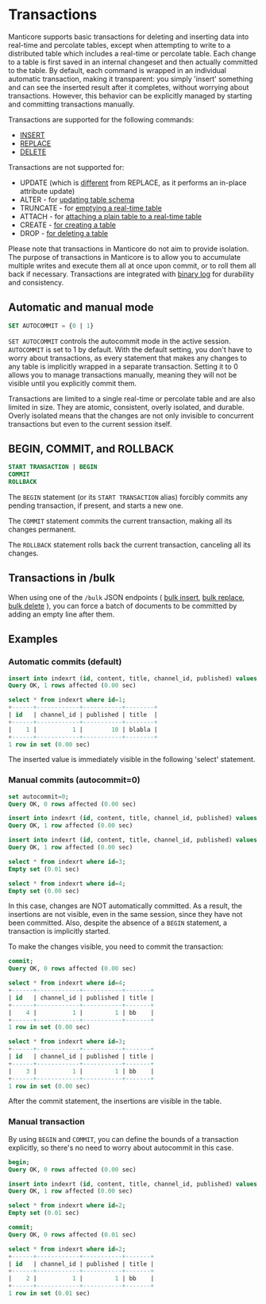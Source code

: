 # Transactions

Manticore supports basic transactions for deleting and inserting data into real-time and percolate tables, except when attempting to write to a distributed table which includes a real-time or percolate table. Each change to a table is first saved in an internal changeset and then actually committed to the table. By default, each command is wrapped in an individual automatic transaction, making it transparent: you simply 'insert' something and can see the inserted result after it completes, without worrying about transactions. However, this behavior can be explicitly managed by starting and committing transactions manually.

Transactions are supported for the following commands:
* [INSERT](../Data_creation_and_modification/Adding_documents_to_a_table/Adding_documents_to_a_real-time_table.md)
* [REPLACE](../Data_creation_and_modification/Updating_documents/REPLACE.md)
* [DELETE](../Data_creation_and_modification/Deleting_documents.md)

Transactions are not supported for:
* UPDATE (which is [different](../Data_creation_and_modification/Updating_documents/REPLACE_vs_UPDATE.md) from REPLACE, as it performs an in-place attribute update)
* ALTER - for [updating table schema](../Updating_table_schema_and_settings.md)
* TRUNCATE - for [emptying a real-time table](../Emptying_a_table.md)
* ATTACH - for [attaching a plain table to a real-time table](../Data_creation_and_modification/Adding_data_from_external_storages/Adding_data_to_tables/Attaching_one_table_to_another.md)
* CREATE - [for creating a table](../Creating_a_table/Local_tables.md)
* DROP - [for deleting a table](../Deleting_a_table.md)

Please note that transactions in Manticore do not aim to provide isolation. The purpose of transactions in Manticore is to allow you to accumulate multiple writes and execute them all at once upon commit, or to roll them all back if necessary. Transactions are integrated with [binary log](../Logging/Binary_logging.md) for durability and consistency.

## Automatic and manual mode

```sql
SET AUTOCOMMIT = {0 | 1}
```

`SET AUTOCOMMIT` controls the autocommit mode in the active session. `AUTOCOMMIT` is set to 1 by default. With the default setting, you don't have to worry about transactions, as every statement that makes any changes to any table is implicitly wrapped in a separate transaction. Setting it to 0 allows you to manage transactions manually, meaning they will not be visible until you explicitly commit them.

Transactions are limited to a single real-time or percolate table and are also limited in size. They are atomic, consistent, overly isolated, and durable. Overly isolated means that the changes are not only invisible to concurrent transactions but even to the current session itself.

## BEGIN, COMMIT, and ROLLBACK

```sql
START TRANSACTION | BEGIN
COMMIT
ROLLBACK
```

The `BEGIN` statement (or its `START TRANSACTION` alias) forcibly commits any pending transaction, if present, and starts a new one.

The `COMMIT` statement commits the current transaction, making all its changes permanent.

The `ROLLBACK` statement rolls back the current transaction, canceling all its changes.

## Transactions in /bulk

When using one of the `/bulk` JSON endpoints ( [bulk insert](../Data_creation_and_modification/Adding_documents_to_a_table/Adding_documents_to_a_real-time_table.md?client=JSON#Bulk-adding-documents), [bulk replace](../Data_creation_and_modification/Updating_documents/REPLACE.md?client=JSON#Bulk-replace), [bulk delete](../Data_creation_and_modification/Deleting_documents.md?client=JSON#Bulk-deletion) ), you can force a batch of documents to be committed by adding an empty line after them.

## Examples

### Automatic commits (default)

```sql
insert into indexrt (id, content, title, channel_id, published) values (1, 'aa', 'blabla', 1, 10);
Query OK, 1 rows affected (0.00 sec)

select * from indexrt where id=1;
+------+------------+-----------+--------+
| id   | channel_id | published | title  |
+------+------------+-----------+--------+
|    1 |          1 |        10 | blabla |
+------+------------+-----------+--------+
1 row in set (0.00 sec)
```

The inserted value is immediately visible in the following 'select' statement.

### Manual commits (autocommit=0)

```sql
set autocommit=0;
Query OK, 0 rows affected (0.00 sec)

insert into indexrt (id, content, title, channel_id, published) values (3, 'aa', 'bb', 1, 1);
Query OK, 1 row affected (0.00 sec)

insert into indexrt (id, content, title, channel_id, published) values (4, 'aa', 'bb', 1, 1);
Query OK, 1 row affected (0.00 sec)

select * from indexrt where id=3;
Empty set (0.01 sec)

select * from indexrt where id=4;
Empty set (0.00 sec)
```

In this case, changes are NOT automatically committed. As a result, the insertions are not visible, even in the same session, since they have not been committed. Also, despite the absence of a `BEGIN` statement, a transaction is implicitly started.

To make the changes visible, you need to commit the transaction:

```sql
commit;
Query OK, 0 rows affected (0.00 sec)

select * from indexrt where id=4;
+------+------------+-----------+-------+
| id   | channel_id | published | title |
+------+------------+-----------+-------+
|    4 |          1 |         1 | bb    |
+------+------------+-----------+-------+
1 row in set (0.00 sec)

select * from indexrt where id=3;
+------+------------+-----------+-------+
| id   | channel_id | published | title |
+------+------------+-----------+-------+
|    3 |          1 |         1 | bb    |
+------+------------+-----------+-------+
1 row in set (0.00 sec)
```

After the commit statement, the insertions are visible in the table.

### Manual transaction

By using `BEGIN` and `COMMIT`, you can define the bounds of a transaction explicitly, so there's no need to worry about autocommit in this case.

```sql
begin;
Query OK, 0 rows affected (0.00 sec)

insert into indexrt (id, content, title, channel_id, published) values (2, 'aa', 'bb', 1, 1);
Query OK, 1 row affected (0.00 sec)

select * from indexrt where id=2;
Empty set (0.01 sec)

commit;
Query OK, 0 rows affected (0.01 sec)

select * from indexrt where id=2;
+------+------------+-----------+-------+
| id   | channel_id | published | title |
+------+------------+-----------+-------+
|    2 |          1 |         1 | bb    |
+------+------------+-----------+-------+
1 row in set (0.01 sec)
```


<!-- proofread -->

